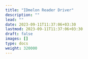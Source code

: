 ```yaml
---
title: "IDmelon Reader Driver"
description: ""
lead: ""
date: 2023-09-11T11:37:06+03:30
lastmod: 2023-09-11T11:37:06+03:30
draft: false
images: []
type: docs
weight: 320000
---
```


